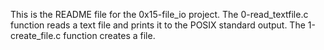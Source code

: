 
This is the README file for the 0x15-file_io project.
The 0-read_textfile.c function reads a text file and prints it to the POSIX standard output.
The 1-create_file.c function creates a file.

